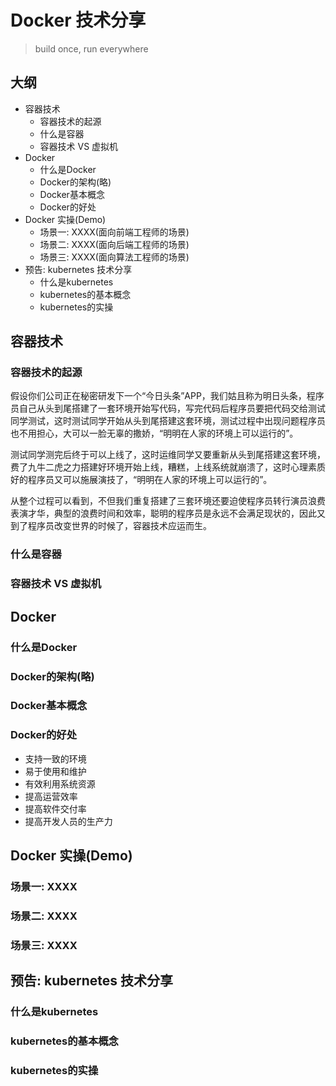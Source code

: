 # Docker 技术分享
> build once, run everywhere

## 大纲
* 容器技术
    + 容器技术的起源
    + 什么是容器
    + 容器技术 VS 虚拟机
* Docker
    + 什么是Docker
    + Docker的架构(略)
    + Docker基本概念
    + Docker的好处
* Docker 实操(Demo)
    + 场景一: XXXX(面向前端工程师的场景)
    + 场景二: XXXX(面向后端工程师的场景)
    + 场景三: XXXX(面向算法工程师的场景)
* 预告: kubernetes 技术分享
    + 什么是kubernetes
    + kubernetes的基本概念
    + kubernetes的实操

## 容器技术


### 容器技术的起源

假设你们公司正在秘密研发下一个“今日头条”APP，我们姑且称为明日头条，程序员自己从头到尾搭建了一套环境开始写代码，写完代码后程序员要把代码交给测试同学测试，这时测试同学开始从头到尾搭建这套环境，测试过程中出现问题程序员也不用担心，大可以一脸无辜的撒娇，“明明在人家的环境上可以运行的”。

测试同学测完后终于可以上线了，这时运维同学又要重新从头到尾搭建这套环境，费了九牛二虎之力搭建好环境开始上线，糟糕，上线系统就崩溃了，这时心理素质好的程序员又可以施展演技了，“明明在人家的环境上可以运行的”。

从整个过程可以看到，不但我们重复搭建了三套环境还要迫使程序员转行演员浪费表演才华，典型的浪费时间和效率，聪明的程序员是永远不会满足现状的，因此又到了程序员改变世界的时候了，容器技术应运而生。
### 什么是容器

### 容器技术 VS 虚拟机

## Docker

### 什么是Docker

### Docker的架构(略)

### Docker基本概念

### Docker的好处
* 支持一致的环境
* 易于使用和维护
* 有效利用系统资源
* 提高运营效率
* 提高软件交付率
* 提高开发人员的生产力

## Docker 实操(Demo)

### 场景一: XXXX

### 场景二: XXXX

### 场景三: XXXX

## 预告: kubernetes 技术分享

### 什么是kubernetes

### kubernetes的基本概念

### kubernetes的实操


